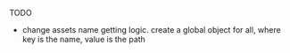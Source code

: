 TODO

-   change assets name getting logic. create a global object for all, where key is the name, value is the path
